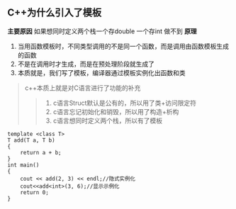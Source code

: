 ## C++为什么引入了模板 
**主要原因**
如果想同时定义两个栈一个存double 一个存int 做不到
**原理**
1. 当用函数模板时，不同类型调用的不是同一个函数，而是调用由函数模板生成的函数
2. 不是在调用时才生成，而是在预处理阶段就生成了
3. 本质就是，我们写了模板，编译器通过模板实例化出函数和类
>c++本质上就是对C语言进行了功能的补充
>>1. c语言Struct默认是公有的，所以用了类+访问限定符
>>2. c语言忘记初始化和销毁，所以用了构造+析构
>>3. c语言想同时定义两个栈，所以有了模板
```
template <class T>
T add(T a, T b)
{
	return a + b;
}
int main()
{
	cout << add(2, 3) << endl;//隐式实例化
	cout<<add<int>(3, 6);//显示示例化
	return 0;
}
```